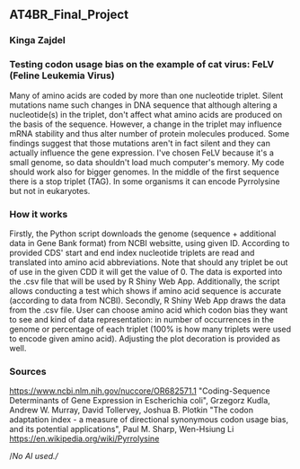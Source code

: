 ## AT4BR_Final_Project
### Kinga Zajdel

### Testing codon usage bias on the example of cat virus: FeLV (Feline Leukemia Virus)
Many of amino acids are coded by more than one nucleotide triplet. Silent mutations name such changes in DNA sequence that although altering a nucleotide(s) in the triplet, don't affect what amino acids are produced on the basis of the sequence. However, a change in the triplet may influence mRNA stability and thus alter number of protein molecules produced. Some findings suggest that those mutations aren't in fact silent and they can actually influence the gene expression.
I've chosen FeLV because it's a small genome, so data shouldn't load much computer's memory. My code should work also for bigger genomes.
In the middle of the first sequence there is a stop triplet (TAG). In some organisms it can encode Pyrrolysine but not in eukaryotes.

### How it works
Firstly, the Python script downloads the genome (sequence + additional data in Gene Bank format) from NCBI websitte, using given ID. According to provided CDS' start and end index nucleotide triplets are read and translated into amino acid abbreviations. Note that should any triplet be out of use in the given CDD it will get the value of 0. The data is exported into the .csv file that will be used by R Shiny Web App. Additionally, the script allows conducting a test which shows if amino acid sequence is accurate (according to data from NCBI).
Secondly, R Shiny Web App draws the data from the .csv file. User can choose amino acid which codon bias they want to see and kind of data representation: in number of occurrences in the genome or percentage of each triplet (100% is how many triplets were used to encode given amino acid). Adjusting the plot decoration is provided as well.

### Sources
https://www.ncbi.nlm.nih.gov/nuccore/OR682571.1
"Coding-Sequence Determinants of Gene Expression in Escherichia coli", Grzegorz Kudla, Andrew W. Murray, David Tollervey, Joshua B. Plotkin
"The codon adaptation index - a measure of directional synonymous codon usage bias, and its potential applications", Paul M. Sharp, Wen-Hsiung Li
https://en.wikipedia.org/wiki/Pyrrolysine

/*No AI used./*
